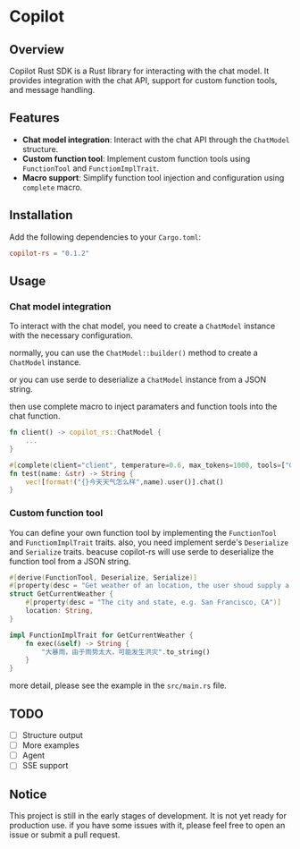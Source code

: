 # Copilot

## Overview
Copilot Rust SDK is a Rust library for interacting with the chat model.
It provides integration with the chat API, support for custom function tools, and message handling.

## Features
- **Chat model integration**: Interact with the chat API through the `ChatModel` structure.
- **Custom function tool**: Implement custom function tools using `FunctionTool` and `FunctiomImplTrait`.
- **Macro support**: Simplify function tool injection and configuration using `complete` macro.

## Installation
Add the following dependencies to your `Cargo.toml`:
```toml
copilot-rs = "0.1.2"
```

## Usage
### Chat model integration
To interact with the chat model, you need to create a `ChatModel` instance with the necessary configuration.

normally, you can use the `ChatModel::builder()` method to create a `ChatModel` instance.

or you can use serde to deserialize a `ChatModel` instance from a JSON string.

then use complete macro to inject paramaters and function tools into the chat function.


```rust
fn client() -> copilot_rs::ChatModel {
    ...
}

#[complete(client="client", temperature=0.6, max_tokens=1000, tools=["GetCurrentWeather","Add"])]
fn test(name: &str) -> String {
    vec![format!("{}今天天气怎么样",name).user()].chat()
}
```

### Custom function tool
You can define your own function tool by implementing the `FunctionTool` and `FunctiomImplTrait` traits.
also, you need implement serde's `Deserialize` and `Serialize` traits. beacuse copilot-rs will use serde to deserialize the function tool from a JSON string. 
```rust
#[derive(FunctionTool, Deserialize, Serialize)]
#[property(desc = "Get weather of an location, the user shoud supply a location first")]
struct GetCurrentWeather {
    #[property(desc = "The city and state, e.g. San Francisco, CA")]
    location: String,
}

impl FunctionImplTrait for GetCurrentWeather {
    fn exec(&self) -> String {
        "大暴雨，由于雨势太大，可能发生洪灾".to_string()
    }
}
```

more detail, please see the example in the `src/main.rs` file.

## TODO
- [ ] Structure output
- [ ] More examples
- [ ] Agent
- [ ] SSE support
## Notice
This project is still in the early stages of development. It is not yet ready for production use.
if you have some issues with it, please feel free to open an issue or submit a pull request.